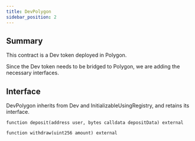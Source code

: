 ```yaml
---
title: DevPolygon
sidebar_position: 2
---
```


## Summary

This contract is a Dev token deployed in Polygon.

Since the Dev token needs to be bridged to Polygon, we are adding the necessary interfaces.

## Interface
DevPolygon inherits from Dev and InitializableUsingRegistry, and retains its interface.

`function deposit(address user, bytes calldata depositData) external`

`function withdraw(uint256 amount) external`
